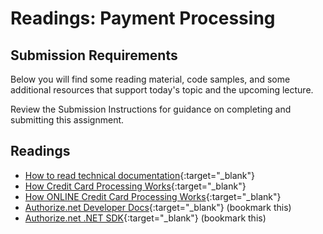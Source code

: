 # Readings: Payment Processing

## Submission Requirements

Below you will find some reading material, code samples, and some additional resources that support today's topic and the upcoming lecture.

Review the Submission Instructions for guidance on completing and submitting this assignment.

## Readings

- [How to read technical documentation](https://www.linkedin.com/pulse/20140730081025-316694350-how-to-read-technical-docs-in-the-minimum-time-possible/){:target="_blank"}
- [How Credit Card Processing Works](https://wallethub.com/edu/cc/credit-card-transaction/25511){:target="_blank"}
- [How ONLINE Credit Card Processing Works](https://www.eventrebels.com/online-credit-card-processing-work/){:target="_blank"}
- [Authorize.net Developer Docs](https://developer.authorize.net/api/reference/index.html){:target="_blank"} (bookmark this)
- [Authorize.net .NET SDK](https://github.com/AuthorizeNet/sdk-dotnet){:target="_blank"} (bookmark this)
